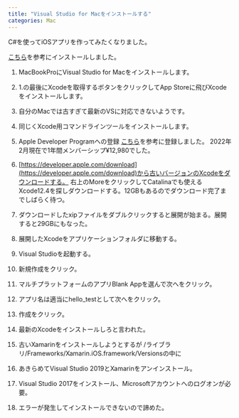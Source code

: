 ```yaml
---
title: "Visual Studio for Macをインストールする"
categories: Mac
---
```


C#を使ってiOSアプリを作ってみたくなりました。

[こちら](https://qiita.com/chomado/items/6fb4c92ec5844e63abe6)を参考にインストールしました。

1. MacBookProにVisual Studio for Macをインストールします。
1. 1.の最後にXcodeを取得するボタンをクリックしてApp Storeに飛びXcodeをインストールします。
1. 自分のMacでは古すぎて最新のVSに対応できないようです。
1. 同じくXcode用コマンドラインツールをインストールします。

1. Apple Developer Programへの登録
   [こちら](https://www.yururiwork.net/archives/919)を参考に登録しました。
   2022年2月現在で1年間メンバーシップ¥12,980でした。
1. [https://developer.apple.com/download](https://developer.apple.com/download)から古いバージョンのXcodeをダウンロードする。
   右上のMoreをクリックしてCatalinaでも使えるXcode12.4を探しダウンロードする。12GBもあるのでダウンロード完了までしばらく待つ。
1. ダウンロードしたxipファイルをダブルクリックすると展開が始まる。展開すると29GBにもなった。
1. 展開したXcodeをアプリケーションフォルダに移動する。

1. Visual Studioを起動する。
1. 新規作成をクリック。
1. マルチプラットフォームのアプリBlank Appを選んで次へをクリック。
1. アプリ名は適当にhello_testとして次へをクリック。
1. 作成をクリック。
1. 最新のXcodeをインストールしろと言われた。
1. 古いXamarinをインストールしようとするが
   /ライブラリ/Frameworks/Xamarin.iOS.framework/Versionsの中に
1. あきらめてVisual Studio 2019とXamarinをアンインストール。
1. Visual Studio 2017をインストール、Microsoftアカウントへのログオンが必要。
1. エラーが発生してインストールできないので諦めた。
